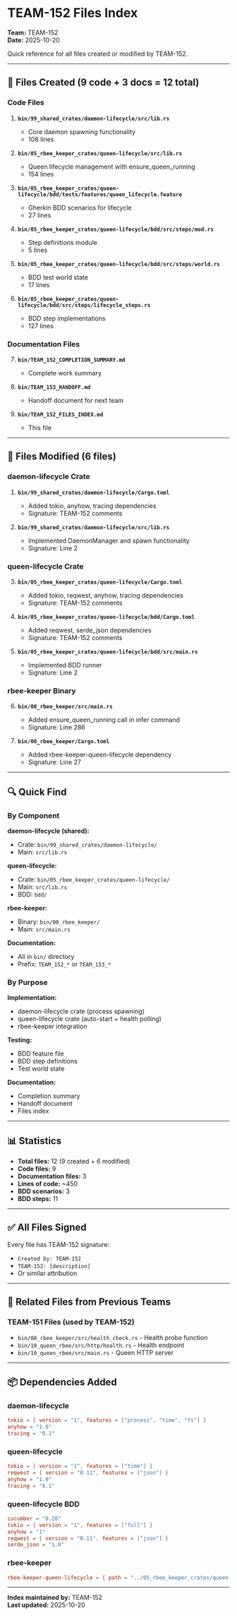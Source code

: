 # TEAM-152 Files Index

**Team:** TEAM-152  
**Date:** 2025-10-20

Quick reference for all files created or modified by TEAM-152.

---

## 📁 Files Created (9 code + 3 docs = 12 total)

### Code Files

1. **`bin/99_shared_crates/daemon-lifecycle/src/lib.rs`**
   - Core daemon spawning functionality
   - 108 lines

2. **`bin/05_rbee_keeper_crates/queen-lifecycle/src/lib.rs`**
   - Queen lifecycle management with ensure_queen_running
   - 154 lines

3. **`bin/05_rbee_keeper_crates/queen-lifecycle/bdd/tests/features/queen_lifecycle.feature`**
   - Gherkin BDD scenarios for lifecycle
   - 27 lines

4. **`bin/05_rbee_keeper_crates/queen-lifecycle/bdd/src/steps/mod.rs`**
   - Step definitions module
   - 5 lines

5. **`bin/05_rbee_keeper_crates/queen-lifecycle/bdd/src/steps/world.rs`**
   - BDD test world state
   - 17 lines

6. **`bin/05_rbee_keeper_crates/queen-lifecycle/bdd/src/steps/lifecycle_steps.rs`**
   - BDD step implementations
   - 127 lines

### Documentation Files

7. **`bin/TEAM_152_COMPLETION_SUMMARY.md`**
   - Complete work summary

8. **`bin/TEAM_153_HANDOFF.md`**
   - Handoff document for next team

9. **`bin/TEAM_152_FILES_INDEX.md`**
   - This file

---

## 📝 Files Modified (6 files)

### daemon-lifecycle Crate

1. **`bin/99_shared_crates/daemon-lifecycle/Cargo.toml`**
   - Added tokio, anyhow, tracing dependencies
   - Signature: TEAM-152 comments

2. **`bin/99_shared_crates/daemon-lifecycle/src/lib.rs`**
   - Implemented DaemonManager and spawn functionality
   - Signature: Line 2

### queen-lifecycle Crate

3. **`bin/05_rbee_keeper_crates/queen-lifecycle/Cargo.toml`**
   - Added tokio, reqwest, anyhow, tracing dependencies
   - Signature: TEAM-152 comments

4. **`bin/05_rbee_keeper_crates/queen-lifecycle/bdd/Cargo.toml`**
   - Added reqwest, serde_json dependencies
   - Signature: TEAM-152 comments

5. **`bin/05_rbee_keeper_crates/queen-lifecycle/bdd/src/main.rs`**
   - Implemented BDD runner
   - Signature: Line 2

### rbee-keeper Binary

6. **`bin/00_rbee_keeper/src/main.rs`**
   - Added ensure_queen_running call in infer command
   - Signature: Line 286

7. **`bin/00_rbee_keeper/Cargo.toml`**
   - Added rbee-keeper-queen-lifecycle dependency
   - Signature: Line 27

---

## 🔍 Quick Find

### By Component

**daemon-lifecycle (shared):**
- Crate: `bin/99_shared_crates/daemon-lifecycle/`
- Main: `src/lib.rs`

**queen-lifecycle:**
- Crate: `bin/05_rbee_keeper_crates/queen-lifecycle/`
- Main: `src/lib.rs`
- BDD: `bdd/`

**rbee-keeper:**
- Binary: `bin/00_rbee_keeper/`
- Main: `src/main.rs`

**Documentation:**
- All in `bin/` directory
- Prefix: `TEAM_152_*` or `TEAM_153_*`

### By Purpose

**Implementation:**
- daemon-lifecycle crate (process spawning)
- queen-lifecycle crate (auto-start + health polling)
- rbee-keeper integration

**Testing:**
- BDD feature file
- BDD step definitions
- Test world state

**Documentation:**
- Completion summary
- Handoff document
- Files index

---

## 📊 Statistics

- **Total files:** 12 (9 created + 6 modified)
- **Code files:** 9
- **Documentation files:** 3
- **Lines of code:** ~450
- **BDD scenarios:** 3
- **BDD steps:** 11

---

## ✅ All Files Signed

Every file has TEAM-152 signature:
- `Created by: TEAM-152`
- `TEAM-152: [description]`
- Or similar attribution

---

## 🔗 Related Files from Previous Teams

### TEAM-151 Files (used by TEAM-152)
- `bin/00_rbee_keeper/src/health_check.rs` - Health probe function
- `bin/10_queen_rbee/src/http/health.rs` - Health endpoint
- `bin/10_queen_rbee/src/main.rs` - Queen HTTP server

---

## 📦 Dependencies Added

### daemon-lifecycle
```toml
tokio = { version = "1", features = ["process", "time", "fs"] }
anyhow = "1.0"
tracing = "0.1"
```

### queen-lifecycle
```toml
tokio = { version = "1", features = ["time"] }
reqwest = { version = "0.11", features = ["json"] }
anyhow = "1.0"
tracing = "0.1"
```

### queen-lifecycle BDD
```toml
cucumber = "0.20"
tokio = { version = "1", features = ["full"] }
anyhow = "1"
reqwest = { version = "0.11", features = ["json"] }
serde_json = "1.0"
```

### rbee-keeper
```toml
rbee-keeper-queen-lifecycle = { path = "../05_rbee_keeper_crates/queen-lifecycle" }
```

---

**Index maintained by:** TEAM-152  
**Last updated:** 2025-10-20
